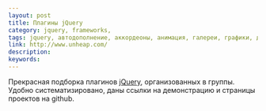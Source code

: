 ```yaml
---
layout: post
title: Плагины jQuery
category: jquery, frameworks, 
tags: jquery, автодополнение, аккордеоны, анимация, галереи, графики, диалоги, загрузка, навигация, пагинация, плагины, подсказки, прокрутка, скролл, слайдеры, слои, сортировка, таблицы, фильтры, формы, 
link: http://www.unheap.com/
description: 
keywords: 
---
```


<p>Прекрасная подборка плагинов <a href="/search/id28">jQuery</a>, организованных в группы. Удобно систематизировано, даны ссылки на демонстрацию и страницы проектов на github.</p>
